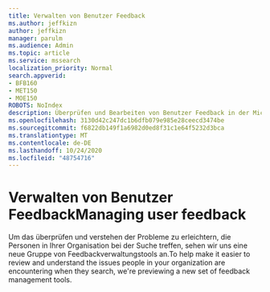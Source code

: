 ```yaml
---
title: Verwalten von Benutzer Feedback
ms.author: jeffkizn
author: jeffkizn
manager: parulm
ms.audience: Admin
ms.topic: article
ms.service: mssearch
localization_priority: Normal
search.appverid:
- BFB160
- MET150
- MOE150
ROBOTS: NoIndex
description: Überprüfen und Bearbeiten von Benutzer Feedback in der Microsoft-Suche
ms.openlocfilehash: 3130d42c247dc1b6dfb079e985e28ceecd3474be
ms.sourcegitcommit: f6822db149f1a6982d0ed8f31c1e64f5232d3bca
ms.translationtype: MT
ms.contentlocale: de-DE
ms.lasthandoff: 10/24/2020
ms.locfileid: "48754716"
---
```

# <a name="managing-user-feedback"></a><span data-ttu-id="a98ef-103">Verwalten von Benutzer Feedback</span><span class="sxs-lookup"><span data-stu-id="a98ef-103">Managing user feedback</span></span>

<span data-ttu-id="a98ef-104">Um das überprüfen und verstehen der Probleme zu erleichtern, die Personen in Ihrer Organisation bei der Suche treffen, sehen wir uns eine neue Gruppe von Feedbackverwaltungstools an.</span><span class="sxs-lookup"><span data-stu-id="a98ef-104">To help make it easier to review and understand the issues people in your organization are encountering when they search, we're previewing a new set of feedback management tools.</span></span>
